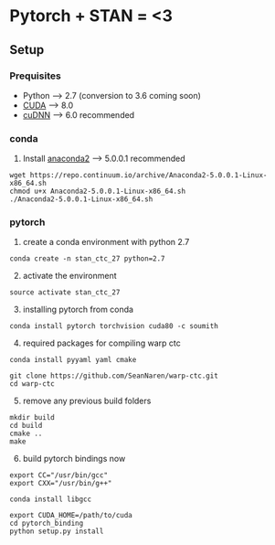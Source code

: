 # Pytorch + STAN = <3

## Setup

### Prequisites
- Python --> 2.7 (conversion to 3.6 coming soon)
- [CUDA](https://developer.nvidia.com/cuda-downloads) --> 8.0 
- [cuDNN](https://developer.nvidia.com/cudnn) --> 6.0 recommended

### conda
1. Install [anaconda2](https://www.anaconda.com/what-is-anaconda/) --> 5.0.0.1 recommended
```
wget https://repo.continuum.io/archive/Anaconda2-5.0.0.1-Linux-x86_64.sh
chmod u+x Anaconda2-5.0.0.1-Linux-x86_64.sh
./Anaconda2-5.0.0.1-Linux-x86_64.sh
```

### pytorch

1. create a conda environment with python 2.7
```
conda create -n stan_ctc_27 python=2.7
```

2. activate the environment
```
source activate stan_ctc_27
```

3. installing pytorch from conda
```
conda install pytorch torchvision cuda80 -c soumith
```

4. required packages for compiling warp ctc
```
conda install pyyaml yaml cmake
```

```
git clone https://github.com/SeanNaren/warp-ctc.git
cd warp-ctc
```

5. remove any previous build folders
```
mkdir build
cd build
cmake ..
make
```
6. build pytorch bindings now
```
export CC="/usr/bin/gcc"
export CXX="/usr/bin/g++"

conda install libgcc

export CUDA_HOME=/path/to/cuda
cd pytorch_binding
python setup.py install
```
